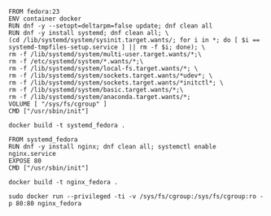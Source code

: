 ```
FROM fedora:23
ENV container docker
RUN dnf -y --setopt=deltarpm=false update; dnf clean all
RUN dnf -y install systemd; dnf clean all; \
(cd /lib/systemd/system/sysinit.target.wants/; for i in *; do [ $i == systemd-tmpfiles-setup.service ] || rm -f $i; done); \
rm -f /lib/systemd/system/multi-user.target.wants/*;\
rm -f /etc/systemd/system/*.wants/*;\
rm -f /lib/systemd/system/local-fs.target.wants/*; \
rm -f /lib/systemd/system/sockets.target.wants/*udev*; \
rm -f /lib/systemd/system/sockets.target.wants/*initctl*; \
rm -f /lib/systemd/system/basic.target.wants/*;\
rm -f /lib/systemd/system/anaconda.target.wants/*;
VOLUME [ "/sys/fs/cgroup" ]
CMD ["/usr/sbin/init"]
```

`docker build -t systemd_fedora .`


```
FROM systemd_fedora
RUN dnf -y install nginx; dnf clean all; systemctl enable nginx.service
EXPOSE 80
CMD ["/usr/sbin/init"]
```

`docker build -t nginx_fedora .`

`sudo docker run --privileged -ti -v /sys/fs/cgroup:/sys/fs/cgroup:ro -p 80:80 nginx_fedora`

